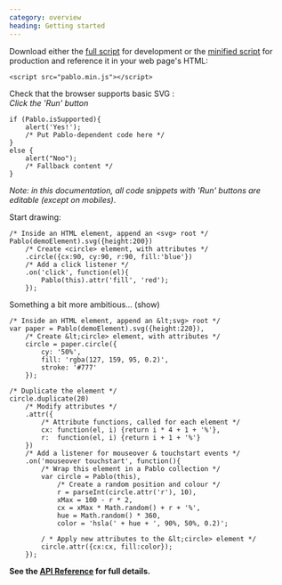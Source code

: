 ```yaml
--- 
category: overview
heading: Getting started
---
```


Download either the <a href="http://pablojs.com/downloads/pablo.js" target="_blank">full script</a> for development or the <a href="http://pablojs.com/downloads/pablo.min.js" target="_blank">minified script</a> for production and reference it in your web page's HTML:

    <script src="pablo.min.js"></script>

Check that the browser supports basic SVG <a id="has-browser-support" href="http://caniuse.com/#search=svg" target="_blank"> </a>:  
_Click the 'Run' button_

    if (Pablo.isSupported){
        alert('Yes!');
        /* Put Pablo-dependent code here */
    }
    else {
        alert("Noo");
        /* Fallback content */
    }

<script>
    if ('addEventListener' in document){
        document.addEventListener('DOMContentLoaded', function(){
            isSupportedText = Pablo.isSupported ? ' (yours does)' : "yours doesn't";
            document.getElementById('has-browser-support').textContent = isSupportedText;
        }, false);
    }
</script>

_Note: in this documentation, all code snippets with 'Run' buttons are editable (except on mobiles)_.

Start drawing:

    /* Inside an HTML element, append an <svg> root */
    Pablo(demoElement).svg({height:200})
        /* Create <circle> element, with attributes */
        .circle({cx:90, cy:90, r:90, fill:'blue'})
        /* Add a click listener */
        .on('click', function(el){
            Pablo(this).attr('fill', 'red');
        });

<div class="showhide">
Something a bit more ambitious... (<span class="showhide-control">show</span>)

<div class="showhide-content">
    
    /* Inside an HTML element, append an &lt;svg> root */
    var paper = Pablo(demoElement).svg({height:220}),
        /* Create &lt;circle> element, with attributes */
        circle = paper.circle({
            cy: '50%',
            fill: 'rgba(127, 159, 95, 0.2)',
            stroke: '#777'
        });

    /* Duplicate the element */
    circle.duplicate(20)
        /* Modify attributes */
        .attr({
            /* Attribute functions, called for each element */
            cx: function(el, i) {return i * 4 + 1 + '%'},
            r:  function(el, i) {return i + 1 + '%'}
        })
        /* Add a listener for mouseover & touchstart events */
        .on('mouseover touchstart', function(){
            /* Wrap this element in a Pablo collection */
            var circle = Pablo(this),
                /* Create a random position and colour */
                r = parseInt(circle.attr('r'), 10),
                xMax = 100 - r * 2,
                cx = xMax * Math.random() + r + '%',
                hue = Math.random() * 360,
                color = 'hsla(' + hue + ', 90%, 50%, 0.2)';

            / * Apply new attributes to the &lt;circle> element */
            circle.attr({cx:cx, fill:color});
        });

</div>
</div>

**See the [API Reference][api] for full details.**

<script>
    (function(){
        var jQuery = satya.jQuery;
        jQuery('.showhide').each(function(i, el){
            var container = jQuery(el),
                control = ('.showhide-control', container),
                content = ('.showhide-content', container),
                hidden  = control.text() === 'show';

            if (hidden){
                content.hide();
            }

            control.toggle(function(){
                hidden = !hidden;
                if (hidden){
                    content.hide();
                    control.text('show');
                }
                else {
                    content.show();
                    control.text('hide');
                }
            });
        });
    }());
</script>


[pablo-site]: http://pablojs.com
[api]: http://pablojs.com/api/